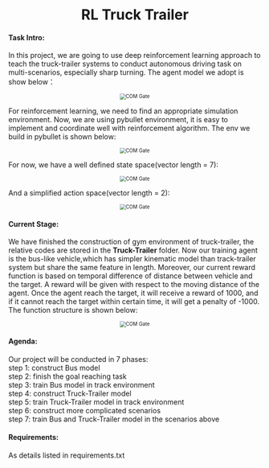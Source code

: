  <h1 align = "center">RL Truck Trailer</h1>

#### Task Intro:

In this project, we are going to use deep reinforcement learning approach to teach the truck-trailer systems to conduct autonomous driving task on multi-scenarios, especially sharp turning. The agent model we adopt is show below：
<div>
    <center>
    <img src= './img/truck.png'
         alt= 'COM Gate'
         style='zoom:70%'>
    <br>
    </center>
</div>


For reinforcement learning, we need to find an appropriate simulation environment.
Now, we are using pybullet environment, it is easy to implement and coordinate well with reinforcement algorithm. The env we build in pybullet is shown below:

<div>
    <center>
    <img src= './img/env1.png'
         alt= 'COM Gate'
         style='zoom:70%'>
    <br>
    </center>
</div>

For now, we have a well defined state space(vector length = 7):
<div>
    <center>
    <img src= './img/state.png'
         alt= 'COM Gate'
         style='zoom:70%'>
    <br>
    </center>
</div>


And a simplified action space(vector length = 2):
<div>
    <center>
    <img src= './img/action.png'
         alt= 'COM Gate'
         style='zoom:70%'>
    <br>
    </center>
</div>


#### Current Stage:

We have finished the construction of gym environment of truck-trailer, the relative codes are stored in the **Truck-Trailer** folder. Now our training agent is the bus-like vehicle,which has simpler kinematic model than track-trailer system but share the same feature in length. Moreover, our current reward function is based on temporal difference of distance between vehicle and the target. A reward will be given with respect to the moving distance of the agent. Once the agent reach the target, it will receive a reward of 1000, and if it cannot reach the target within certain time, it will get a penalty of -1000. The function structure is shown below:
<div>
    <center>
    <img src= './img/reward.png'
         alt= 'COM Gate'
         style='zoom:70%'>
    <br>
    </center>
</div>

#### Agenda:

Our project will be conducted in 7 phases:\
step 1: construct Bus model\
step 2: finish the goal reaching task\
step 3: train Bus model in track environment\
step 4: construct Truck-Trailer model\
step 5: train Truck-Trailer model in track environment\
step 6: construct more complicated scenarios\
step 7: train Bus and Truck-Trailer model in the scenarios above

#### Requirements:
As details listed in requirements.txt

